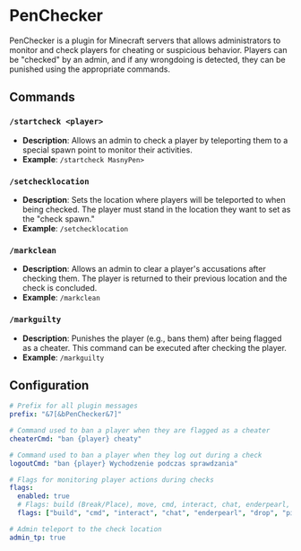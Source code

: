 # PenChecker

PenChecker is a plugin for Minecraft servers that allows administrators to monitor and check players for cheating or suspicious behavior. Players can be "checked" by an admin, and if any wrongdoing is detected, they can be punished using the appropriate commands.

## Commands

### `/startcheck <player>`
- **Description**: Allows an admin to check a player by teleporting them to a special spawn point to monitor their activities.
- **Example**: `/startcheck MasnyPen>`

### `/setchecklocation`
- **Description**: Sets the location where players will be teleported to when being checked. The player must stand in the location they want to set as the "check spawn."
- **Example**: `/setchecklocation`

### `/markclean`
- **Description**: Allows an admin to clear a player's accusations after checking them. The player is returned to their previous location and the check is concluded.
- **Example**: `/markclean`

### `/markguilty`
- **Description**: Punishes the player (e.g., bans them) after being flagged as a cheater. This command can be executed after checking the player.
- **Example**: `/markguilty`


## Configuration


```yaml
# Prefix for all plugin messages
prefix: "&7[&bPenChecker&7]"

# Command used to ban a player when they are flagged as a cheater
cheaterCmd: "ban {player} cheaty"

# Command used to ban a player when they log out during a check
logoutCmd: "ban {player} Wychodzenie podczas sprawdzania"

# Flags for monitoring player actions during checks
flags:
  enabled: true
  # Flags: build (Break/Place), move, cmd, interact, chat, enderpearl, drop, pickup
  flags: ["build", "cmd", "interact", "chat", "enderpearl", "drop", "pickup"]

# Admin teleport to the check location
admin_tp: true
```
